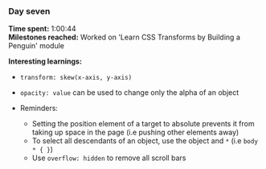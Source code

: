 ### Day seven

**Time spent:** 1:00:44  
**Milestones reached:** Worked on 'Learn CSS Transforms by Building a Penguin' module

**Interesting learnings:**  

* ```transform: skew(x-axis, y-axis)```
* ```opacity: value``` can be used to change only the alpha of an object   
 
* Reminders:
    * Setting the position element of a target to absolute prevents it from taking up space in the page (i.e pushing other elements away)
    * To select all descendants of an object, use the object and ```*``` (i.e ```body * { }```)
    * Use ```overflow: hidden``` to remove all scroll bars
